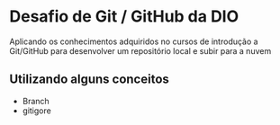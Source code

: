 # Desafio de Git / GitHub da DIO

Aplicando os conhecimentos adquiridos no cursos de introdução a Git/GitHub para desenvolver um repositório local e subir para a nuvem

## Utilizando alguns conceitos

- Branch
- gitigore
